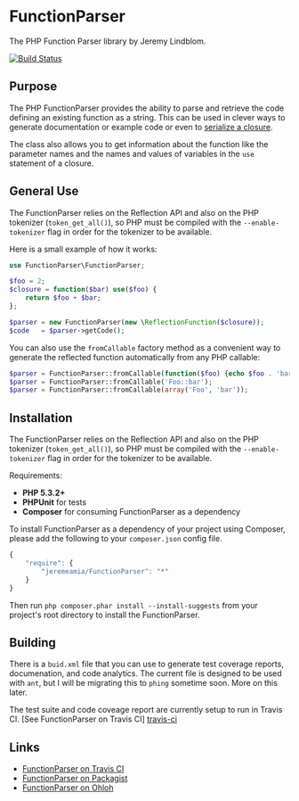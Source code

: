 # FunctionParser

The PHP Function Parser library by Jeremy Lindblom.

[![Build Status][travis-ci-status]][travis-ci]

## Purpose

The PHP FunctionParser provides the ability to parse and retrieve the code defining an existing function as a string.
This can be used in clever ways to generate documentation or example code or even to [serialize a closure][super-closure].

The class also allows you to get information about the function like the parameter names and the names and values of
variables in the `use` statement of a closure.

## General Use

The FunctionParser relies on the Reflection API and also on the PHP tokenizer (`token_get_all()`), so PHP must be
compiled with the `--enable-tokenizer` flag in order for the tokenizer to be available.

Here is a small example of how it works:
```php
use FunctionParser\FunctionParser;

$foo = 2;
$closure = function($bar) use($foo) {
    return $foo + $bar;
};

$parser = new FunctionParser(new \ReflectionFunction($closure));
$code   = $parser->getCode();
```
You can also use the `fromCallable` factory method as a convenient way to generate the reflected function automatically
from any PHP callable:
```php
$parser = FunctionParser::fromCallable(function($foo) {echo $foo . 'bar';});
$parser = FunctionParser::fromCallable('Foo::bar');
$parser = FunctionParser::fromCallable(array('Foo', 'bar'));
```
## Installation

The FunctionParser relies on the Reflection API and also on the PHP tokenizer (`token_get_all()`), so PHP must be
compiled with the `--enable-tokenizer` flag in order for the tokenizer to be available.

Requirements:

- **PHP 5.3.2+**
- **PHPUnit** for tests
- **Composer** for consuming FunctionParser as a dependency

To install FunctionParser as a dependency of your project using Composer, please add the following to your
`composer.json` config file.
```javascript
{
    "require": {
        "jeremeamia/FunctionParser": "*"
    }
}
```
Then run `php composer.phar install --install-suggests` from your project's root directory to install the FunctionParser.

## Building

There is a `buid.xml` file that you can use to generate test coverage reports, documenation, and code analytics. The
current file is designed to be used with `ant`, but I will be migrating this to `phing` sometime soon. More on this later.

The test suite and code coveage report are currently setup to run in Travis CI. [See FunctionParser on Travis CI]
[travis-ci]

## Links

- [FunctionParser on Travis CI][travis-ci]
- [FunctionParser on Packagist][packagist]
- [FunctionParser on Ohloh][ohloh]



[travis-ci-status]: https://secure.travis-ci.org/jeremeamia/FunctionParser.png?branch=master
[travis-ci]:        http://travis-ci.org/jeremeamia/FunctionParser
[super-closure]:    https://github.com/jeremeamia/super_closure
[packagist]:        http://packagist.org/packages/jeremeamia/FunctionParser
[ohloh]:            https://www.ohloh.net/p/php-function-parser